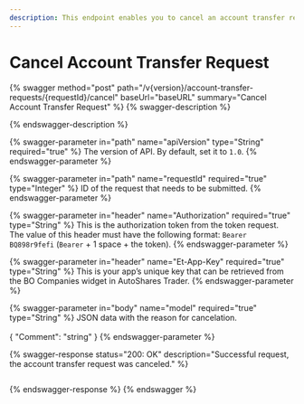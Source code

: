 ```yaml
---
description: This endpoint enables you to cancel an account transfer request.
---
```


# Cancel Account Transfer Request

{% swagger method="post" path="/v{version}/account-transfer-requests/{requestId}/cancel" baseUrl="baseURL" summary="Cancel Account Transfer Request" %}
{% swagger-description %}

{% endswagger-description %}

{% swagger-parameter in="path" name="apiVersion" type="String" required="true" %}
The version of API. By default, set it to `1.0`.
{% endswagger-parameter %}

{% swagger-parameter in="path" name="requestId" required="true" type="Integer" %}
ID of the request that needs to be submitted.
{% endswagger-parameter %}

{% swagger-parameter in="header" name="Authorization" required="true" type="String" %}
This is the authorization token from the token request. The value of this header must have the following format: `Bearer BQ898r9fefi` (`Bearer` + 1 space + the token).
{% endswagger-parameter %}

{% swagger-parameter in="header" name="Et-App-Key" required="true" type="String" %}
This is your app’s unique key that can be retrieved from the BO Companies widget in AutoShares Trader.
{% endswagger-parameter %}

{% swagger-parameter in="body" name="model" required="true" type="String" %}
JSON data with the reason for cancelation.\
\
{ "Comment": "string" }
{% endswagger-parameter %}

{% swagger-response status="200: OK" description="Successful request, the account transfer request was canceled." %}
```javascript
```
{% endswagger-response %}
{% endswagger %}
